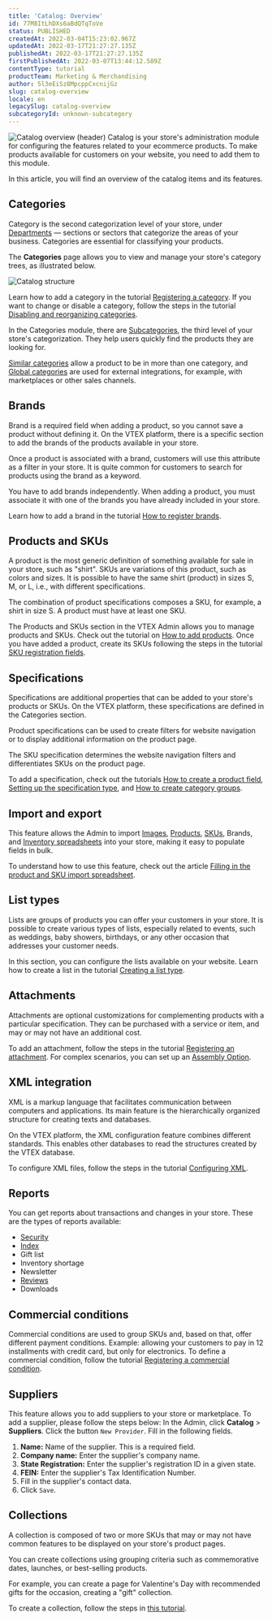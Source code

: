 ```yaml
---
title: 'Catalog: Overview'
id: 77M8ItLhDXs6aBdQTqToVe
status: PUBLISHED
createdAt: 2022-03-04T15:23:02.967Z
updatedAt: 2022-03-17T21:27:27.135Z
publishedAt: 2022-03-17T21:27:27.135Z
firstPublishedAt: 2022-03-07T13:44:12.589Z
contentType: tutorial
productTeam: Marketing & Merchandising
author: 5l3eEiSz8MpcppCxcnijGz
slug: catalog-overview
locale: en
legacySlug: catalog-overview
subcategoryId: unknown-subcategory
---
```


![Catalog overview (header)](//images.ctfassets.net/alneenqid6w5/1OkPBtIH7KNPWFpCYVv89Y/ecec695214ce50acf65453efb6668247/image1.jpg)
Catalog is your store's administration module for configuring the features related to your ecommerce products. To make products available for customers on your website, you need to add them to this module. 

In this article, you will find an overview of the catalog items and its features.

## Categories
Category is the second categorization level of your store, under [Departments](https://help.vtex.com/en/tutorial/what-is-a-department--22rKjmYWVmmKAK8CWa8yKw) — sections or sectors that categorize the areas of your business. Categories are essential for classifying your products.

The **Categories** page allows you to view and manage your store's category trees, as illustrated below.

![Catalog structure](//images.ctfassets.net/alneenqid6w5/6x2Nbxv5BvPZ9XW2Q4pTHa/1716c9232b7a09d5477021ac875fe690/image4.png)

Learn how to add a category in the tutorial [Registering a category](https://help.vtex.com/en/tutorial/registering-a-category--tutorials_206). If you want to change or disable a category, follow the steps in the tutorial [Disabling and reorganizing categories](https://help.vtex.com/en/tutorial/disabling-and-reorganizing-categories--tutorials_264).

In the Categories module, there are [Subcategories](https://help.vtex.com/en/tutorial/what-is-a-subcategory--2cb0aRkG3i6AeiAMM24iwY), the third level of your store's categorization. They help users quickly find the products they are looking for.

[Similar categories](https://help.vtex.com/en/tutorial/setting-up-similar-categories--tutorials_204) allow a product to be in more than one category, and [Global categories](https://help.vtex.com/en/tutorial/setting-up-similar-categories--tutorials_204) are used for external integrations, for example, with marketplaces or other sales channels.  

## Brands
Brand is a required field when adding a product, so you cannot save a product without defining it. On the VTEX platform, there is a specific section to add the brands of the products available in your store.

Once a product is associated with a brand, customers will use this attribute as a filter in your store. It is quite common for customers to search for products using the brand as a keyword.

You have to add brands independently. When adding a product, you must associate it with one of the brands you have already included in your store.

Learn how to add a brand in the tutorial [How to register brands](https://help.vtex.com/en/tutorial/registering-brands--tutorials_1414).

## Products and SKUs
A product is the most generic definition of something available for sale in your store, such as "shirt". SKUs are variations of this product, such as colors and sizes. It is possible to have the same shirt (product) in sizes S, M, or L, i.e., with different specifications. 

The combination of product specifications composes a SKU, for example, a shirt in size S. A product must have at least one SKU. 

The Products and SKUs section in the VTEX Admin allows you to manage products and SKUs. Check out the tutorial on [How to add products](https://help.vtex.com/en/tutorial/adding-products--tutorials_2567). Once you have added a product, create its SKUs following the steps in the tutorial [SKU registration fields](https://help.vtex.com/en/tutorial/sku-registration-fields--21DDItuEQc6mseiW8EakcY).

## Specifications

Specifications are additional properties that can be added to your store's products or SKUs. On the VTEX platform, these specifications are defined in the Categories section.

Product specifications can be used to create filters for website navigation or to display additional information on the product page.

The SKU specification determines the website navigation filters and differentiates SKUs on the product page.

To add a specification, check out the tutorials [How to create a product field](https://help.vtex.com/en/tutorial/creating-a-product-field--tutorials_106), [Setting up the specification type](https://help.vtex.com/en/tutorial/setting-up-the-category-field-type--tutorials_286), and [How to create category groups](https://help.vtex.com/en/tutorial/creating-category-groups--tutorials_246).

## Import and export
This feature allows the Admin to import [Images](https://help.vtex.com/en/tutorial/importing-images-via-a-worksheet--tutorials_262), [Products](https://help.vtex.com/en/tutorial/how-to-export-a-product-spreadsheet--2sIroGeqZqaN3NAvaSGwWV), [SKUs](https://help.vtex.com/en/tutorial/importing-and-exporting-product-and-sku-specifications--tutorials_274), Brands, and [Inventory spreadsheets](https://help.vtex.com/en/tutorial/importing-and-exporting-an-inventory-spreadsheet--tutorials_2034) into your store, making it easy to populate fields in bulk.

To understand how to use this feature, check out the article  [Filling in the product and SKU import spreadsheet](https://help.vtex.com/en/tutorial/filling-in-fields-in-the-import-spreadsheet--4nYhx63Q5yokQWaMguaIgI).

## List types
Lists are groups of products you can offer your customers in your store. It is possible to create various types of lists, especially related to events, such as weddings, baby showers, birthdays, or any other occasion that addresses your customer needs. 

In this section, you can configure the lists available on your website. Learn how to create a list in the tutorial [Creating a list type](https://help.vtex.com/en/tutorial/creating-a-type-of-list--tutorials_254).

## Attachments
Attachments are optional customizations for complementing products with a particular specification. They can be purchased with a service or item, and may or may not have an additional cost.

To add an attachment, follow the steps in the tutorial [Registering an attachment](https://help.vtex.com/en/tutorial/adding-an-attachment--7zHMUpuoQE4cAskqEUWScU). For complex scenarios, you can set up an [Assembly Option](https://help.vtex.com/en/tutorial/assembly-options--5x5FhNr4f5RUGDEGWzV1nH).

## XML integration

XML is a markup language that facilitates communication between computers and applications. Its main feature is the hierarchically organized structure for creating texts and databases.

On the VTEX platform, the XML configuration feature combines different standards. This enables other databases to read the structures created by the VTEX database.

To configure XML files, follow the steps in the tutorial [Configuring XML](https://help.vtex.com/en/tutorial/configuring-xml--tutorials_242).

## Reports
You can get reports about transactions and changes in your store. These are the types of reports available:

 - [Security](https://help.vtex.com/en/tutorial/understanding-the-security-report--tutorials_282)
 - [Index](https://help.vtex.com/en/tutorial/how-to-use-the-index-report--4ikVpMhwByyS8sysaeOIm4)
 - Gift list
 - Inventory shortage
 - Newsletter
 - [Reviews](https://help.vtex.com/en/tutorial/accessing-product-reviews--139sIVny6fyXK0Nk60L1NF)
 - Downloads

## Commercial conditions
Commercial conditions are used to group SKUs and, based on that, offer different payment conditions. Example: allowing your customers to pay in 12 installments with credit card, but only for electronics.
To define a commercial condition, follow the tutorial [Registering a commercial condition](https://help.vtex.com/en/tutorial/registering-a-commercial-condition--tutorials_445).

## Suppliers
This feature allows you to add suppliers to your store or marketplace. To add a supplier, please follow the steps below:
In the Admin, click **Catalog** > **Suppliers**.
Click the button `New Provider`.
Fill in the following fields.

1. **Name:** Name of the supplier. This is a required field.
2. **Company name:** Enter the supplier's company name. 
3. **State Registration:** Enter the supplier's registration ID in a given state.
4. **FEIN:** Enter the supplier's Tax Identification Number.
5. Fill in the supplier's contact data.
6. Click `Save`.

## Collections
A collection is composed of two or more SKUs that may or may not have common features to be displayed on your store's product pages.

You can create collections using grouping criteria such as commemorative dates, launches, or best-selling products.

For example, you can create a page for Valentine's Day with recommended gifts for the occasion, creating a "gift" collection.

To create a collection, follow the steps in [this tutorial](https://help.vtex.com/en/tutorial/creating-collections-beta--yJBHqNMViOAnnnq4fyOye).

